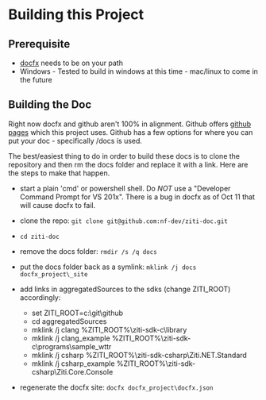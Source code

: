 # Building this Project

## Prerequisite

* [docfx](https://dotnet.github.io/docfx/) needs to be on your path
* Windows - Tested to build in windows at this time - mac/linux to come in the future

## Building the Doc

Right now docfx and github aren't 100% in alignment. Github offers [github pages](https://pages.github.com/)
which this project uses. Github has a few options for where you can put your doc - specifically /docs is used.

The best/easiest thing to do in order to build these docs is to clone the repository and then rm the docs
folder and replace it with a link.  Here are the steps to make that happen.

* start a plain 'cmd' or powershell shell. Do _NOT_ use a "Developer Command Prompt for VS 201x". There is
a bug in docfx as of Oct 11 that will cause docfx to fail.
* clone the repo: `git clone git@github.com:nf-dev/ziti-doc.git`
* `cd ziti-doc`
* remove the docs folder: `rmdir /s /q docs`
* put the docs folder back as a symlink: `mklink /j docs docfx_project\_site`
* add links in aggregatedSources to the sdks (change ZITI_ROOT) accordingly:
   * set ZITI_ROOT=c:\git\github
   * cd aggregatedSources
   * mklink /j clang %ZITI_ROOT%\ziti-sdk-c\library
   * mklink /j clang_example %ZITI_ROOT%\ziti-sdk-c\programs\sample_wttr
   * mklink /j csharp %ZITI_ROOT%\ziti-sdk-csharp\Ziti.NET.Standard
   * mklink /j csharp_example %ZITI_ROOT%\ziti-sdk-csharp\Ziti.Core.Console

* regenerate the docfx site: `docfx docfx_project\docfx.json`
